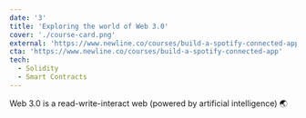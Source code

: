 ```yaml
---
date: '3'
title: 'Exploring the world of Web 3.0'
cover: './course-card.png'
external: 'https://www.newline.co/courses/build-a-spotify-connected-app'
cta: 'https://www.newline.co/courses/build-a-spotify-connected-app'
tech:
  - Solidity
  - Smart Contracts
---
```


Web 3.0 is a read-write-interact web (powered by artificial intelligence) 🌏
